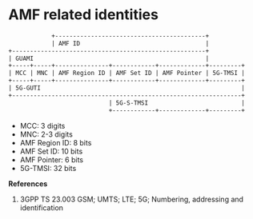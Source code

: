 # AMF related identities

```txt
            +------------------------------------------+
            | AMF ID                                   |
+------------------------------------------------------+
| GUAMI                                                |
+-----+-----+---------------+------------+-------------+---------+
| MCC | MNC | AMF Region ID | AMF Set ID | AMF Pointer | 5G-TMSI |
+-----+-----+---------------+------------+-------------+---------+
| 5G-GUTI                                                        |
+----------------------------------------------------------------+
                            | 5G-S-TMSI                          |
                            +------------+-------------+---------+

```

- MCC: 3 digits
- MNC: 2-3 digits
- AMF Region ID: 8 bits
- AMF Set ID: 10 bits
- AMF Pointer: 6 bits
- 5G-TMSI: 32 bits

**References**

1. 3GPP TS 23.003 GSM; UMTS; LTE; 5G; Numbering, addressing and identification
